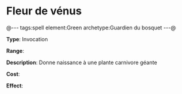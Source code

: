 # Fleur de vénus

@---
tags:spell
element:Green
archetype:Guardien du bosquet
---@

**Type**:
Invocation

**Range**:

**Description**:
Donne naissance à une plante carnivore géante

**Cost**:

**Effect**:

